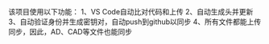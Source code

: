 <!--
 * @Author: yantanyi webside@tooeh.xyz
 * @Date: 2022-10-05 10:17:35
 * @LastEditors: yantanyi webside@tooeh.xyz
 * @LastEditTime: 2022-10-13 00:28:32
 * @FilePath: /dir_for_C_learning/README.md
 * @Description: 
 * 
 * Copyright (c) 2022 by yantanyi webside@tooeh.xyz, All Rights Reserved. 
-->
该项目使用以下功能：
1、VS Code自动比对代码和上传
2、自动生成头并更新
3、自动验证身份并生成密钥对，自动push到github以同步
4、所有文件都能上传同步，因此，AD、CAD等文件也能同步